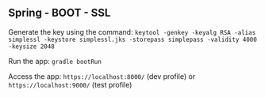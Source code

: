 Spring - BOOT - SSL
-------------------

Generate the key using the command: `keytool -genkey -keyalg RSA -alias simplessl -keystore simplessl.jks -storepass simplepass -validity 4000 -keysize 2048`

Run the app: `gradle bootRun`

Access the app: `https://localhost:8000/` (dev profile) or `https://localhost:9000/` (test profile)
